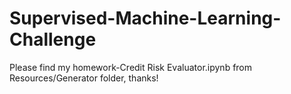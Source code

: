 # Supervised-Machine-Learning-Challenge

Please find my homework-Credit Risk Evaluator.ipynb from Resources/Generator folder, thanks!

